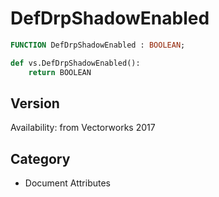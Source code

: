 # DefDrpShadowEnabled

```pascal
FUNCTION DefDrpShadowEnabled : BOOLEAN;
```

```python
def vs.DefDrpShadowEnabled():
    return BOOLEAN
```

## Version
Availability: from Vectorworks 2017

## Category
* Document Attributes

